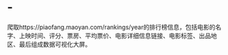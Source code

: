 # -
爬取https://piaofang.maoyan.com/rankings/year的排行榜信息，包括电影的名字、上映时间、评分、票房、平均票价、电影详细信息链接、电影标签、出品地区、最后组成数据可视化大屏。
